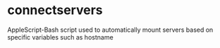 # connectservers
AppleScript-Bash script used to automatically mount servers based on specific variables such as hostname
